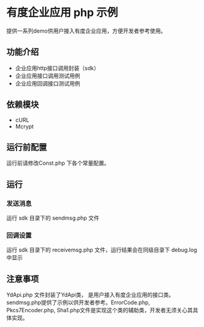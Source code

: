 # 有度企业应用 php 示例

提供一系列demo供用户接入有度企业应用，方便开发者参考使用。

## 功能介绍

- 企业应用http接口调用封装（sdk）
- 企业应用接口调用测试用例
- 企业应用回调接口测试用例

## 依赖模块

- cURL
- Mcrypt

## 运行前配置

运行前请修改Const.php 下各个常量配置。

## 运行

### 发送消息

运行 sdk 目录下的 sendmsg.php 文件

### 回调设置

运行 sdk 目录下的 receivemsg.php 文件，运行结果会在同级目录下 debug.log 中显示

## 注意事项

YdApi.php 文件封装了YdApi类， 是用户接入有度企业应用的接口类。sendmsg.php提供了示例以供开发者参考。ErrorCode.php, Pkcs7Encoder.php, Sha1.php文件是实现这个类的辅助类，开发者无须关心其具体实现。
